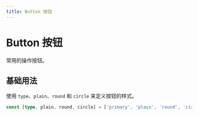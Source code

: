 ```yaml
---
title: Button 按钮
---
```


# Button 按钮

常用的操作按钮。

## 基础用法

使用 `type`、`plain`、`round` 和 `circle` 来定义按钮的样式。
<DemoCard path="button/basic" />

```ts
const [type, plain, round, circle] = ['primary', 'plain', 'round', 'circle']
```
